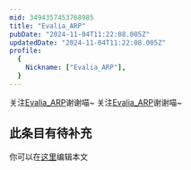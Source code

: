 ```yaml
---
mid: 3494357453768985
title: "Evalia_ARP"
pubDate: "2024-11-04T11:22:08.005Z"
updatedDate: "2024-11-04T11:22:08.005Z"
profile:
  {
    Nickname: ["Evalia_ARP"],
  }
---
```


关注[Evalia_ARP](https://space.bilibili.com/3494357453768985)谢谢喵~ 关注[Evalia_ARP](https://space.bilibili.com/3494357453768985)谢谢喵~

## 此条目有待补充
你可以在[这里](https://github.com/Yuhanawa/VTuber.ICU-Content/edit/master/v/Evalia_ARP/index.md)编辑本文
